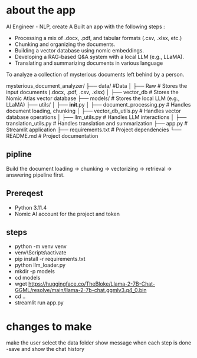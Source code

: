 # about the app
AI Engineer - NLP, create A Built an app with the following steps :
* Processing a mix of .docx, .pdf, and tabular formats (.csv, .xlsx, etc.)
* Chunking and organizing the documents.
* Building a vector database using nomic embeddings.
* Developing a RAG-based Q&A system with a local LLM (e.g., LLaMA).
* Translating and summarizing documents in various language

To analyze a collection of mysterious documents left behind by a person.

mysterious_document_analyzer/
├── data/              #Data
│   ├── Raw  # Stores the input documents (.docx, .pdf, .csv, .xlsx)
│   ├── vector_db         # Stores the Nomic Atlas vector database
├── models/            # Stores the local LLM (e.g., LLaMA)
├── utils/
│   ├── __init__.py 
│   ├── document_processing.py  # Handles document loading, chunking
│   ├── vector_db_utils.py    # Handles vector database operations
│   ├── llm_utils.py          # Handles LLM interactions
│   ├── translation_utils.py # Handles translation and summarization
├── app.py             # Streamlit application
├── requirements.txt   # Project dependencies
└── README.md          # Project documentation

## pipline 

Build the document loading → chunking → vectorizing → retrieval → answering pipeline first.


## Prereqest 
- Python 3.11.4
-  Nomic AI account for the project and token 



## steps 
- python -m venv venv  
- venv\Scripts\activate
- pip install -r requirements.txt 
- python llm_loader.py
- mkdir -p models
- cd models
- wget https://huggingface.co/TheBloke/Llama-2-7B-Chat-GGML/resolve/main/llama-2-7b-chat.ggmlv3.q4_0.bin
- cd ..
- streamlit run app.py



# changes to make 
make the user select the data folder
show message when each step is done 
-save and show the chat history 
